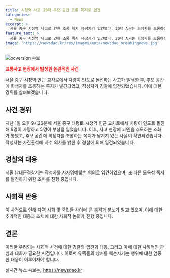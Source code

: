 ```yaml
---
title: 시청역 사고 20대 추모 공간 조롱 쪽지로 입건
categories:
  - News
excerpt: >
  서울 중구 시청역 사고로 인한 조롱 쪽지 작성자가 입건됐다. 20대 A씨는 희생자를 조롱하는 쪽지를 남기고 다른 모욕성 쪽지를 발견됐다. A씨는 자수 의사를 밝히고 경찰에 자진 출석했다. 이 사건은 지난 1일 차량 인도 돌진으로 9명 사망, 5명 부상을 입힌 사고 현장에서 발생했다. 현재 경찰은 추가 모욕성 쪽지를 확인 중이며, 뉴스 홈페이지에서 제보를 기다리고 있다. [더팩트 제보]
feature_text: >
  서울 중구 시청역 사고로 인한 조롱 쪽지 작성자가 입건됐다. 20대 A씨는 희생자를 조롱하는 쪽지를 남기고 다른 모욕성 쪽지를 발견됐다. A씨는 자수 의사를 밝히고 경찰에 자진 출석했다. 이 사건은 지난 1일 차량 인도 돌진으로 9명 사망, 5명 부상을 입힌 사고 현장에서 발생했다. 현재 경찰은 추가 모욕성 쪽지를 확인 중이며, 뉴스 홈페이지에서 제보를 기다리고 있다. [더팩트 제보]
image: 'https://newsdao.kr/res/images/meta/newsdao_breakingnews.jpg'
---
```


<p><img src="https://newsdao.kr/res/images/meta/newsdao_breakingnews.jpg" alt="pcversion 속보" /></p>

<p><b><span style="color: #ee2323;">교통사고 현장에서 발생한 논란적인 사건</span></b></p>

<p data-ke-size="size16">서울 중구 시청역 인근 교차로에서 차량이 인도로 돌진하는 사고가 발생한 후, 추모 공간에 희생자를 조롱하는 쪽지가 발견되었고, 작성자가 경찰에 입건되었습니다. 이에 대한 경위를 살펴보겠습니다.</p>

<h2 data-ke-size="size26">사건 경위</h2>

<p data-ke-size="size16">지난 1일 오후 9시26분께 서울 중구 태평로 시청역 인근 교차로에서 차량이 인도로 돌진해 9명이 사망하고 5명이 부상을 입었습니다. 이후, 사고 현장에 고인을 추모하는 조화가 놓였고, 추모 공간에 희생자를 조롱하는 쪽지가 남겨져 있는 사실이 확인되었습니다. 작성자는 자진출석해 자수 의사를 밝힌 후 경찰에 의해 입건되었습니다.</p>

<h2 data-ke-size="size26">경찰의 대응</h2>

<p data-ke-size="size16">서울 남대문경찰서는 작성자를 사자명예훼손 혐의로 입건하였으며, 또 다른 모욕성 쪽지를 발견하기 위한 조사를 진행 중입니다.</p>

<h2 data-ke-size="size26">사회적 반응</h2>

<p data-ke-size="size16">이 사건으로 인해 지역 사회 및 국민들 사이에 큰 충격과 분노가 일고 있으며, 이에 대한 추가적인 대응과 조치에 대한 사회적 논의가 진행 중입니다.</p>

<h2 data-ke-size="size26">결론</h2>

<p data-ke-size="size16">이러한 우려되는 사회적 사건에 대한 경찰의 입건과 대응, 그리고 이에 대한 사회적인 관심과 대화가 필요한 시점입니다. 이로써 유족들의 상처를 훼손시키는 행위에 대한 엄중한 대응이 이루어져야 합니다.</p>
실시간 뉴스 속보는, <a href="https://newsdao.kr" rel="dofollow">https://newsdao.kr</a>


